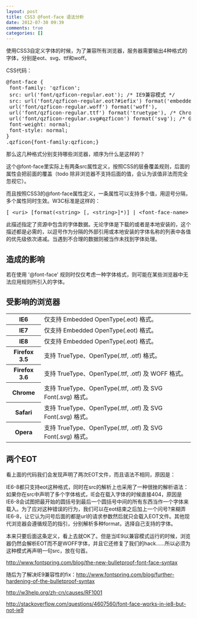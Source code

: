 ```yaml
---
layout: post
title: CSS3 @font-face 语法分析
date: 2012-07-30 09:39
comments: true
categories: []
---
```

使用CSS3自定义字体的时候，为了兼容所有浏览器，服务器需要输出4种格式的字体，分别是eot、svg、ttf和woff。

CSS代码：
<pre>@font-face {
 font-family: 'qzficon';
 src: url('font/qzficon-regular.eot'); /* IE9兼容模式 */
 src: url('font/qzficon-regular.eot?#iefix') format('embedded-opentype'), /* IE6-IE8 */
 url('font/qzficon-regular.woff') format('woff'),
 url('font/qzficon-regular.ttf') format('truetype'), /* Chrome,Firefox 3.5 and Safari */
 url('font/qzficon-regular.svg#qzficon') format('svg'); /* Google Chrome, Opera 9, and the iPhone. */
 font-weight: normal;
 font-style: normal;
}
.qzficon{font-family:qzficon;}</pre>
那么这几种格式分别支持哪些浏览器，顺序为什么是这样的？

这个@font-face里实际上有两条src属性定义，按照CSS的层叠覆盖规则，后面的属性会把前面的覆盖（todo 除非浏览器不支持后面的值，会认为该值非法而完全忽视它）。

而且按照CSS3的@font-face属性定义，一条属性可以支持多个值，用逗号分隔，多个属性同时生效。W3C标准是这样的：
<pre>[ &lt;uri&gt; [format(&lt;string&gt; [, &lt;string&gt;]*)] | &lt;font-face-name&gt; ] [, &lt;uri&gt; [format(&lt;string&gt; [, &lt;string&gt;]*)] | &lt;font-face-name&gt; ]*</pre>
此描述指定了资源中包含的字体数据。无论字体是下载的或者是本地安装的，这个描述都是必需的，以逗号作为分隔的外部引用或本地安装的字体名称的列表中各值的优先级依次递减。当遇到不合理的数据则被当作未找到字体处理。
<h2 id="influence">造成的影响</h2>
若在使用 '@font-face' 规则时仅仅考虑一种字体格式，则可能在某些浏览器中无法应用规则所引入的字体。
<h2 id="impacted_browsers">受影响的浏览器</h2>
<table>
<tbody>
<tr>
<th>IE6</th>
<td>仅支持 Embedded OpenType(.eot) 格式。</td>
</tr>
<tr>
<th>IE7</th>
<td>仅支持 Embedded OpenType(.eot) 格式。</td>
</tr>
<tr>
<th>IE8</th>
<td>仅支持 Embedded OpenType(.eot) 格式。</td>
</tr>
<tr>
<th>Firefox 3.5</th>
<td>支持 TrueType、OpenType(.ttf, .otf) 格式。</td>
</tr>
<tr>
<th>Firefox 3.6</th>
<td>支持 TrueType、OpenType(.ttf, .otf) 及 WOFF 格式。</td>
</tr>
<tr>
<th>Chrome</th>
<td>支持 TrueType、OpenType(.ttf, .otf) 及 SVG Font(.svg) 格式。</td>
</tr>
<tr>
<th>Safari</th>
<td>支持 TrueType、OpenType(.ttf, .otf) 及 SVG Font(.svg) 格式。</td>
</tr>
<tr>
<th>Opera</th>
<td>支持 TrueType、OpenType(.ttf, .otf) 及 SVG Font(.svg) 格式。</td>
</tr>
</tbody>
</table>
<h2>两个EOT</h2>
看上面的代码我们会发现声明了两次EOT文件，而且语法不相同，原因是：

IE6-8都只支持eot这种格式，同时在src的解析上也采用了一种很挫的解析语法：如果你在src中声明了多个字体格式，IE会在载入字体的时候直接404，原因是IE6-8会试图把最开始的圆括号到最后一个圆括号中间的所有东西当作一个字体来载入。为了应对这种错误的行为，我们可以在eot结束之后加上一个问号?来糊弄IE6-8，让它认为问号后面的都是url的请求参数然后就只会载入EOT文件。其他现代浏览器会遵循规范的指引，分别解析多种format，选择自己支持的字体。

本来只要后面这条定义，看上去就OK了。但是当IE9以兼容模式运行的时候，浏览器仍然会解析EOT而不是WOFF字体，并且它还修复了我们的hack……所以必须为这种模式再声明一句src，放在句首。

<a href="http://www.fontspring.com/blog/the-new-bulletproof-font-face-syntax">http://www.fontspring.com/blog/the-new-bulletproof-font-face-syntax</a>

随后为了解决IE9兼容性的fix：<a href="http://www.fontspring.com/blog/further-hardening-of-the-bulletproof-syntax">http://www.fontspring.com/blog/further-hardening-of-the-bulletproof-syntax</a>

<a href="http://w3help.org/zh-cn/causes/RF1001">http://w3help.org/zh-cn/causes/RF1001</a>

<a href="http://stackoverflow.com/questions/4607560/font-face-works-in-ie8-but-not-ie9">http://stackoverflow.com/questions/4607560/font-face-works-in-ie8-but-not-ie9</a>
